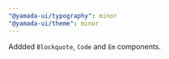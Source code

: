 ```yaml
---
"@yamada-ui/typography": minor
"@yamada-ui/theme": minor
---
```


Addded `Blockquote`, `Code` and `Em` components.
